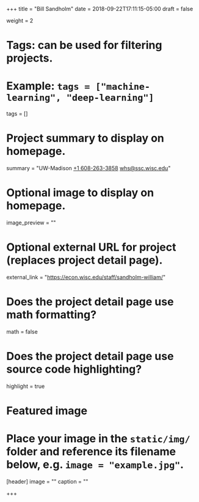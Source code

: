 +++
title = "Bill Sandholm"
date = 2018-09-22T17:11:15-05:00
draft = false

weight = 2

# Tags: can be used for filtering projects.
# Example: `tags = ["machine-learning", "deep-learning"]`
tags = []

# Project summary to display on homepage.
summary = "UW-Madison [+1 608-263-3858](tel:+16082633858) [whs@ssc.wisc.edu](mailto:whs@ssc.wisc.edu)"

# Optional image to display on homepage.
image_preview = ""

# Optional external URL for project (replaces project detail page).
external_link = "https://econ.wisc.edu/staff/sandholm-william/"

# Does the project detail page use math formatting?
math = false

# Does the project detail page use source code highlighting?
highlight = true

# Featured image
# Place your image in the `static/img/` folder and reference its filename below, e.g. `image = "example.jpg"`.
[header]
image = ""
caption = ""

+++
